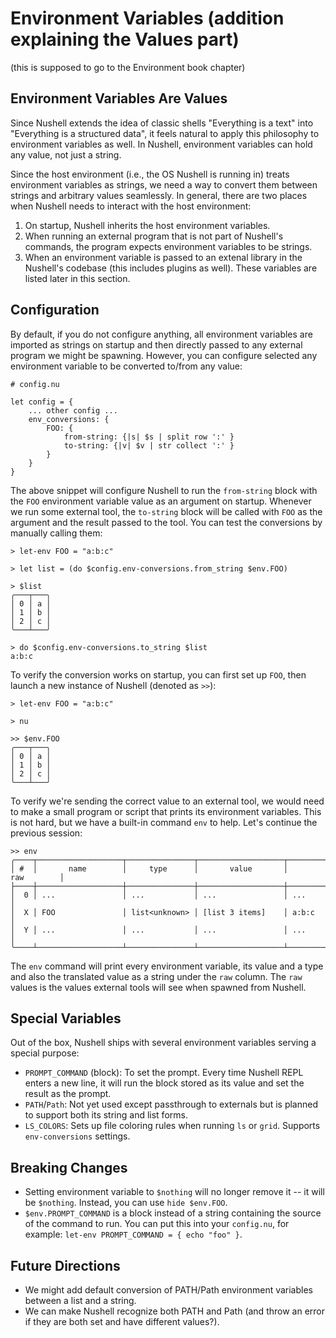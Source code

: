# Environment Variables (addition explaining the Values part)

(this is supposed to go to the Environment book chapter)

## Environment Variables Are Values

Since Nushell extends the idea of classic shells "Everything is a text" into "Everything is a structured data", it feels natural to apply this philosophy to environment variables as well.
In Nushell, environment variables can hold any value, not just a string.

Since the host environment (i.e., the OS Nushell is running in) treats environment variables as strings, we need a way to convert them between strings and arbitrary values seamlessly.
In general, there are two places when Nushell needs to interact with the host environment:
1. On startup, Nushell inherits the host environment variables.
2. When running an external program that is not part of Nushell's commands, the program expects environment variables to be strings.
3. When an environment variable is passed to an extenal library in the Nushell's codebase (this includes plugins as well). These variables are listed later in this section.

## Configuration

By default, if you do not configure anything, all environment variables are imported as strings on startup and then directly passed to any external program we might be spawning.
However, you can configure selected any environment variable to be converted to/from any value:

```
# config.nu

let config = {
    ... other config ...
    env_conversions: {
        FOO: {
            from-string: {|s| $s | split row ':' }
            to-string: {|v| $v | str collect ':' }
        }
    }
}
```

The above snippet will configure Nushell to run the `from-string` block with the `FOO` environment variable value as an argument on startup.
Whenever we run some external tool, the `to-string` block will be called with `FOO` as the argument and the result passed to the tool.
You can test the conversions by manually calling them:

```
> let-env FOO = "a:b:c"

> let list = (do $config.env-conversions.from_string $env.FOO)

> $list
╭───┬───╮
│ 0 │ a │
│ 1 │ b │
│ 2 │ c │
╰───┴───╯

> do $config.env-conversions.to_string $list
a:b:c
```

To verify the conversion works on startup, you can first set up `FOO`, then launch a new instance of Nushell (denoted as `>>`):
```
> let-env FOO = "a:b:c"

> nu

>> $env.FOO
╭───┬───╮
│ 0 │ a │
│ 1 │ b │
│ 2 │ c │
╰───┴───╯
```

To verify we're sending the correct value to an external tool, we would need to make a small program or script that prints its environment variables.
This is not hard, but we have a built-in command `env` to help.
Let's continue the previous session:

```
>> env
╭────┬───────────────────┬───────────────┬───────────────────┬───────────────────╮
│ #  │       name        │     type      │       value       │        raw        │
├────┼───────────────────┼───────────────┼───────────────────┼───────────────────┤
│  0 │ ...               │ ...           │ ...               │ ...               │
│  X │ FOO               │ list<unknown> │ [list 3 items]    │ a:b:c             │
│  Y │ ...               │ ...           │ ...               │ ...               │
╰────┴───────────────────┴───────────────┴───────────────────┴───────────────────╯
```

The `env` command will print every environment variable, its value and a type and also the translated value as a string under the `raw` column.
The `raw` values is the values external tools will see when spawned from Nushell.

## Special Variables

Out of the box, Nushell ships with several environment variables serving a special purpose:
* `PROMPT_COMMAND` (block): To set the prompt. Every time Nushell REPL enters a new line, it will run the block stored as its value and set the result as the prompt.
* `PATH`/`Path`: Not yet used except passthrough to externals but is planned to support both its string and list forms.
* `LS_COLORS`: Sets up file coloring rules when running `ls` or `grid`. Supports `env-conversions` settings.


## Breaking Changes

* Setting environment variable to `$nothing` will no longer remove it -- it will be `$nothing`. Instead, you can use `hide $env.FOO`.
* `$env.PROMPT_COMMAND` is a block instead of a string containing the source of the command to run. You can put this into your `config.nu`, for example: `let-env PROMPT_COMMAND = { echo "foo" }`.

## Future Directions

* We might add default conversion of PATH/Path environment variables between a list and a string.
* We can make Nushell recognize both PATH and Path (and throw an error if they are both set and have different values?).
